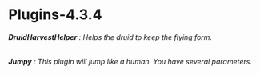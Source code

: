 # Plugins-4.3.4
###### **DruidHarvestHelper** : Helps the druid to keep the flying form.
###### **Jumpy** : This plugin will jump like a human. You have several parameters.